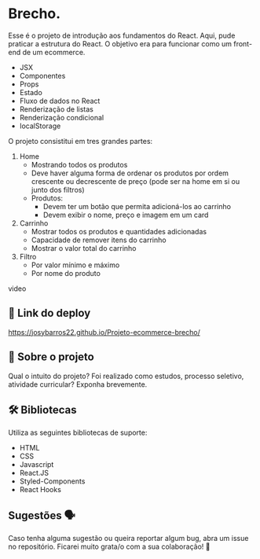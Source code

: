 # Brecho.

Esse é o projeto de introdução aos fundamentos do React. Aqui, pude praticar a estrutura do React. O objetivo era para funcionar como um front-end de um ecommerce.

- JSX
- Componentes
- Props
- Estado
- Fluxo de dados no React
- Renderização de listas
- Renderização condicional
- localStorage

O projeto consistitui  em tres grandes partes:

1. Home
    - Mostrando todos os produtos
    - Deve haver alguma forma de ordenar os produtos por ordem crescente ou decrescente de preço (pode ser na home em si ou junto dos filtros)
    - Produtos:
        - Devem ter um botão que permita adicioná-los ao carrinho
        - Devem exibir o nome, preço e imagem em um card
2. Carrinho
    - Mostrar todos os produtos e quantidades adicionadas
    - Capacidade de remover itens do carrinho
    - Mostrar o valor total do carrinho
3. Filtro
    - Por valor mínimo e máximo
    - Por nome do produto


video


## 📲 Link do deploy

https://josybarros22.github.io/Projeto-ecommerce-brecho/

## 📑 Sobre o projeto

Qual o intuito do projeto? Foi realizado como estudos, processo seletivo, atividade curricular? Exponha brevemente.


## 🛠 Bibliotecas

Utiliza as seguintes bibliotecas de suporte:

- HTML
- CSS
- Javascript
- React.JS
-  Styled-Components
-  React Hooks


## Sugestões 🗣

Caso tenha alguma sugestão ou queira reportar algum bug, abra um issue no repositório. Ficarei muito grata/o com a sua colaboração! 🤝
